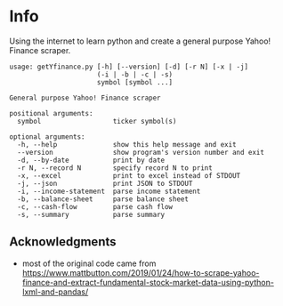 # Info
Using the internet to learn python and create a general purpose Yahoo! Finance scraper.

    usage: getYfinance.py [-h] [--version] [-d] [-r N] [-x | -j]
                          (-i | -b | -c | -s)
                          symbol [symbol ...]
    
    General purpose Yahoo! Finance scraper
    
    positional arguments:
      symbol                  ticker symbol(s)
    
    optional arguments:
      -h, --help              show this help message and exit
      --version               show program's version number and exit
      -d, --by-date           print by date
      -r N, --record N        specify record N to print
      -x, --excel             print to excel instead of STDOUT
      -j, --json              print JSON to STDOUT
      -i, --income-statement  parse income statement
      -b, --balance-sheet     parse balance sheet
      -c, --cash-flow         parse cash flow
      -s, --summary           parse summary
    

## Acknowledgments

* most of the original code came from https://www.mattbutton.com/2019/01/24/how-to-scrape-yahoo-finance-and-extract-fundamental-stock-market-data-using-python-lxml-and-pandas/

